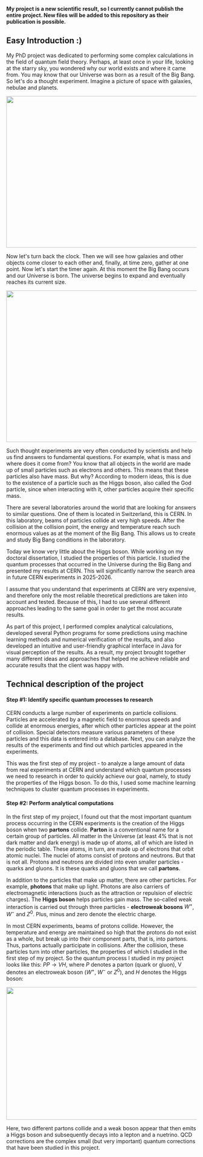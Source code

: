 **My project is a new scientific result, so I currently cannot publish the entire project. New files will be added to this repository as their publication is possible.**

## Easy Introduction :)

My PhD project was dedicated to performing some complex calculations in the field of quantum field theory. Perhaps, at least once in your life, looking at the starry sky, you wondered why our world exists and where it came from. You may know that our Universe was born as a result of the Big Bang. So let's do a thought experiment. Imagine a picture of space with galaxies, nebulae and planets.

<img src="https://github.com/korneevdi/Quantum_Radiative_Corrections/blob/main/Pictures/Universe.png" width="600" height="400">

Now let's turn back the clock. Then we will see how galaxies and other objects come closer to each other and, finally, at time zero, gather at one point. Now let's start the timer again. At this moment the Big Bang occurs and our Universe is born. The universe begins to expand and eventually reaches its current size.

<img src="https://github.com/korneevdi/Quantum_Radiative_Corrections/blob/main/Pictures/Big_Bang.png" width="600" height="400">

Such thought experiments are very often conducted by scientists and help us find answers to fundamental questions. For example, what is mass and where does it come from? You know that all objects in the world are made up of small particles such as electrons and others. This means that these particles also have mass. But why? According to modern ideas, this is due to the existence of a particle such as the Higgs boson, also called the God particle, since when interacting with it, other particles acquire their specific mass.

There are several laboratories around the world that are looking for answers to similar questions. One of them is located in Switzerland, this is CERN. In this laboratory, beams of particles collide at very high speeds. After the collision at the collision point, the energy and temperature reach such enormous values as at the moment of the Big Bang. This allows us to create and study Big Bang conditions in the laboratory.

Today we know very little about the Higgs boson. While working on my doctoral dissertation, I studied the properties of this particle. I studied the quantum processes that occurred in the Universe during the Big Bang and presented my results at CERN. This will significantly narrow the search area in future CERN experiments in 2025-2026.

I assume that you understand that experiments at CERN are very expensive, and therefore only the most reliable theoretical predictions are taken into account and tested. Because of this, I had to use several different approaches leading to the same goal in order to get the most accurate results.

As part of this project, I performed complex analytical calculations, developed several Python programs for some predictions using machine learning methods and numerical verification of the results, and also developed an intuitive and user-friendly graphical interface in Java for visual perception of the results. As a result, my project brought together many different ideas and approaches that helped me achieve reliable and accurate results that the client was happy with.

## Technical description of the project

#### Step #1: Identify specific quantum processes to research

CERN conducts a large number of experiments on particle collisions. Particles are accelerated by a magnetic field to enormous speeds and collide at enormous energies, after which other particles appear at the point of collision. Special detectors measure various parameters of these particles and this data is entered into a database. Next, you can analyze the results of the experiments and find out which particles appeared in the experiments.

This was the first step of my project - to analyze a large amount of data from real experiments at CERN and understand which quantum processes we need to research in order to quickly achieve our goal, namely, to study the properties of the Higgs boson. To do this, I used some machine learning techniques to cluster quantum processes in experiments.

#### Step #2: Perform analytical computations

In the first step of my project, I found out that the most important quantum process occurring in the CERN experiments is the creation of the Higgs boson when two **partons** collide. **Parton** is a conventional name for a certain group of particles. All matter in the Universe (at least 4% that is not dark matter and dark energy) is made up of atoms, all of which are listed in the periodic table. These atoms, in turn, are made up of electrons that orbit atomic nuclei. The nuclei of atoms consist of protons and neutrons. But that is not all. Protons and neutrons are divided into even smaller particles - quarks and gluons. It is these quarks and gluons that we call **partons**.

In addition to the particles that make up matter, there are other particles. For example, **photons** that make up light. Photons are also carriers of electromagnetic interactions (such as the attraction or repulsion of electric charges). The **Higgs boson** helps particles gain mass. The so-called weak interaction is carried out through three particles - **electroweak bosons** $W^+$, $W^-$ and $Z^0$. Plus, minus and zero denote the electric charge.

In most CERN experiments, beams of protons collide. However, the temperature and energy are maintained so high that the protons do not exist as a whole, but break up into their component parts, that is, into partons. Thus, partons actually participate in collisions. After the collision, these particles turn into other particles, the properties of which I studied in the first step of my project. So the quantum process I studied in my project looks like this: $PP \rightarrow VH$, where $P$ denotes a parton (quark or gluon), V denotes an electroweak boson ($W^+$, $W^-$ or $Z^0$), and $H$ denotes the Higgs boson:

<img src="https://github.com/korneevdi/Quantum_Radiative_Corrections/blob/main/Pictures/Quantum_process.png" width="650" height="350">

Here, two different partons collide and a weak boson appear that then emits a Higgs boson and subsequently decays into a lepton and a nuetrino. QCD corrections are the complex small (but very important) quantum corrections that have been studied in this project.


